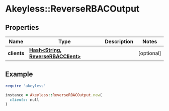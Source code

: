 # Akeyless::ReverseRBACOutput

## Properties

| Name | Type | Description | Notes |
| ---- | ---- | ----------- | ----- |
| **clients** | [**Hash&lt;String, ReverseRBACClient&gt;**](ReverseRBACClient.md) |  | [optional] |

## Example

```ruby
require 'akeyless'

instance = Akeyless::ReverseRBACOutput.new(
  clients: null
)
```

